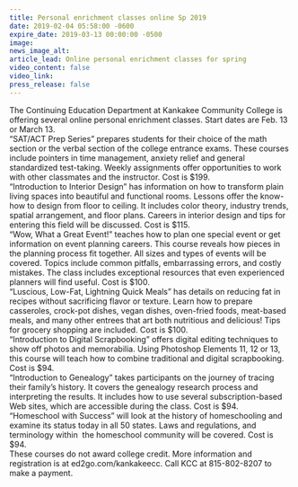 ```yaml
---
title: Personal enrichment classes online Sp 2019
date: 2019-02-04 05:58:00 -0600
expire_date: 2019-03-13 00:00:00 -0500
image:
news_image_alt:
article_lead: Online personal enrichment classes for spring
video_content: false
video_link:
press_release: false
---
```


The Continuing Education Department at Kankakee Community College is offering several online personal enrichment classes. Start dates are Feb. 13 or March 13.<br>“SAT/ACT Prep Series” prepares students for their choice of the math section or the verbal section of the college entrance exams. These courses include pointers in time management, anxiety relief and general standardized test-taking. Weekly assignments offer opportunities to work with other classmates and the instructor. Cost is $199.<br>“Introduction to Interior Design” has information on how to transform plain living spaces into beautiful and functional rooms. Lessons offer the know-how to design from floor to ceiling. It includes color theory, industry trends, spatial arrangement, and floor plans. Careers in interior design and tips for entering this field will be discussed. Cost is $115.<br>“Wow, What a Great Event!” teaches how to plan one special event or get information on event planning careers. This course reveals how pieces in the planning process fit together. All sizes and types of events will be covered. Topics include common pitfalls, embarrassing errors, and costly mistakes. The class includes exceptional resources that even experienced planners will find useful. Cost is $100.<br>“Luscious, Low-Fat, Lightning Quick Meals” has details on reducing fat in recipes without sacrificing flavor or texture. Learn how to prepare casseroles, crock-pot dishes, vegan dishes, oven-fried foods, meat-based meals, and many other entrees that art both nutritious and delicious! Tips for grocery shopping are included. Cost is $100.<br>“Introduction to Digital Scrapbooking” offers digital editing techniques to show off photos and memorabilia. Using Photoshop Elements 11, 12 or 13, this course will teach how to combine traditional and digital scrapbooking. Cost is $94.<br>“Introduction to Genealogy” takes participants on the journey of tracing their family’s history. It covers the genealogy research process and interpreting the results. It includes how to use several subscription-based Web sites, which are accessible during the class. Cost is $94.<br>“Homeschool with Success” will look at the history of homeschooling and examine its status today in all 50 states. Laws and regulations, and terminology within &nbsp;the homeschool community will be covered. Cost is $94.<br>These courses do not award college credit. More information and registration is at ed2go.com/kankakeecc. Call KCC at 815-802-8207 to make a payment.